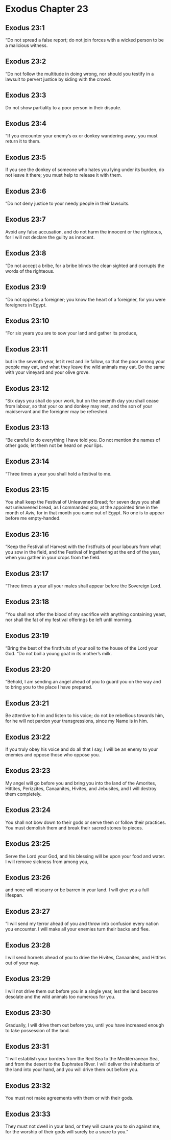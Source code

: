 # Exodus Chapter 23

## Exodus 23:1
“Do not spread a false report; do not join forces with a wicked person to be a malicious witness.

## Exodus 23:2
“Do not follow the multitude in doing wrong, nor should you testify in a lawsuit to pervert justice by siding with the crowd.

## Exodus 23:3
Do not show partiality to a poor person in their dispute.

## Exodus 23:4
“If you encounter your enemy’s ox or donkey wandering away, you must return it to them.

## Exodus 23:5
If you see the donkey of someone who hates you lying under its burden, do not leave it there; you must help to release it with them.

## Exodus 23:6
“Do not deny justice to your needy people in their lawsuits.

## Exodus 23:7
Avoid any false accusation, and do not harm the innocent or the righteous, for I will not declare the guilty as innocent.

## Exodus 23:8
“Do not accept a bribe, for a bribe blinds the clear-sighted and corrupts the words of the righteous.

## Exodus 23:9
“Do not oppress a foreigner; you know the heart of a foreigner, for you were foreigners in Egypt.

## Exodus 23:10
“For six years you are to sow your land and gather its produce,

## Exodus 23:11
but in the seventh year, let it rest and lie fallow, so that the poor among your people may eat, and what they leave the wild animals may eat. Do the same with your vineyard and your olive grove.

## Exodus 23:12
“Six days you shall do your work, but on the seventh day you shall cease from labour, so that your ox and donkey may rest, and the son of your maidservant and the foreigner may be refreshed.

## Exodus 23:13
“Be careful to do everything I have told you. Do not mention the names of other gods; let them not be heard on your lips.

## Exodus 23:14
“Three times a year you shall hold a festival to me.

## Exodus 23:15
You shall keep the Festival of Unleavened Bread; for seven days you shall eat unleavened bread, as I commanded you, at the appointed time in the month of Aviv, for in that month you came out of Egypt. No one is to appear before me empty-handed.

## Exodus 23:16
“Keep the Festival of Harvest with the firstfruits of your labours from what you sow in the field, and the Festival of Ingathering at the end of the year, when you gather in your crops from the field.

## Exodus 23:17
“Three times a year all your males shall appear before the Sovereign Lord.

## Exodus 23:18
“You shall not offer the blood of my sacrifice with anything containing yeast, nor shall the fat of my festival offerings be left until morning.

## Exodus 23:19
“Bring the best of the firstfruits of your soil to the house of the Lord your God. “Do not boil a young goat in its mother’s milk.

## Exodus 23:20
“Behold, I am sending an angel ahead of you to guard you on the way and to bring you to the place I have prepared.

## Exodus 23:21
Be attentive to him and listen to his voice; do not be rebellious towards him, for he will not pardon your transgressions, since my Name is in him.

## Exodus 23:22
If you truly obey his voice and do all that I say, I will be an enemy to your enemies and oppose those who oppose you.

## Exodus 23:23
My angel will go before you and bring you into the land of the Amorites, Hittites, Perizzites, Canaanites, Hivites, and Jebusites, and I will destroy them completely.

## Exodus 23:24
You shall not bow down to their gods or serve them or follow their practices. You must demolish them and break their sacred stones to pieces.

## Exodus 23:25
Serve the Lord your God, and his blessing will be upon your food and water. I will remove sickness from among you,

## Exodus 23:26
and none will miscarry or be barren in your land. I will give you a full lifespan.

## Exodus 23:27
“I will send my terror ahead of you and throw into confusion every nation you encounter. I will make all your enemies turn their backs and flee.

## Exodus 23:28
I will send hornets ahead of you to drive the Hivites, Canaanites, and Hittites out of your way.

## Exodus 23:29
I will not drive them out before you in a single year, lest the land become desolate and the wild animals too numerous for you.

## Exodus 23:30
Gradually, I will drive them out before you, until you have increased enough to take possession of the land.

## Exodus 23:31
“I will establish your borders from the Red Sea to the Mediterranean Sea, and from the desert to the Euphrates River. I will deliver the inhabitants of the land into your hand, and you will drive them out before you.

## Exodus 23:32
You must not make agreements with them or with their gods.

## Exodus 23:33
They must not dwell in your land, or they will cause you to sin against me, for the worship of their gods will surely be a snare to you.”

